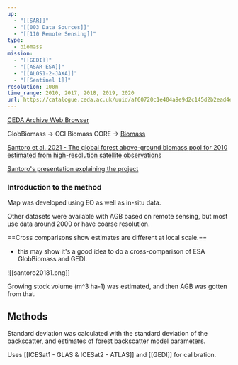 ```yaml
---
up:
  - "[[SAR]]"
  - "[[003 Data Sources]]"
  - "[[110 Remote Sensing]]"
type:
  - biomass
mission:
  - "[[GEDI]]"
  - "[[ASAR-ESA]]"
  - "[[ALOS1-2-JAXA]]"
  - "[[Sentinel 1]]"
resolution: 100m
time_range: 2010, 2017, 2018, 2019, 2020
url: https://catalogue.ceda.ac.uk/uuid/af60720c1e404a9e9d2c145d2b2ead4e
---
```

[CEDA Archive Web Browser](https://data.ceda.ac.uk/neodc/esacci/biomass/data/agb/maps/v4.0/geotiff/2018)

GlobBiomass -> CCI Biomass CORE -> [Biomass](https://www.esa.int/Applications/Observing_the_Earth/FutureEO/Biomass)

[Santoro et al. 2021 - The global forest above-ground biomass pool for 2010 estimated from high-resolution satellite observations](https://essd.copernicus.org/articles/13/3927/2021/)

[Santoro's presentation explaining the project](https://climate.esa.int/sites/default/files/D1_S1_T3_Santoro.pdf)

### Introduction to the method

Map was developed using EO as well as in-situ data.

Other datasets were available with AGB based on remote sensing, but most use data around 2000 or have coarse resolution.

==Cross comparisons show estimates are different at local scale.==
- this may show it's a good idea to do a cross-comparison of ESA GlobBiomass and GEDI.


![[santoro20181.png]]


Growing stock volume (m^3 ha-1) was estimated, and then AGB was gotten from that.

## Methods

Standard deviation was calculated with the standard deviation of the backscatter, and estimates of forest backscatter model parameters.

Uses [[ICESat1 - GLAS & ICESat2 - ATLAS]] and [[GEDI]] for calibration.
